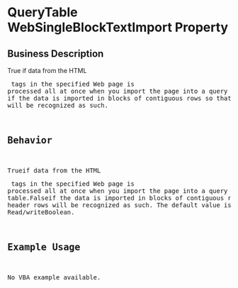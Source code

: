 # QueryTable WebSingleBlockTextImport Property

## Business Description
True if data from the HTML <PRE> tags in the specified Web page is processed all at once when you import the page into a query table. False if the data is imported in blocks of contiguous rows so that header rows will be recognized as such.

## Behavior
Trueif data from the HTML <PRE> tags in the specified Web page is processed all at once when you import the page into a query table.Falseif the data is imported in blocks of contiguous rows so that header rows will be recognized as such. The default value isFalse. Read/writeBoolean.

## Example Usage
No VBA example available.